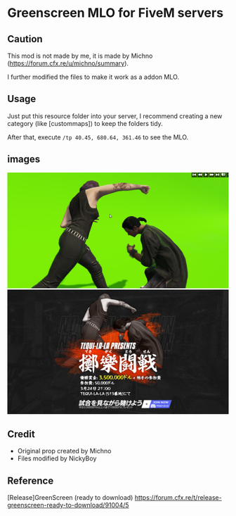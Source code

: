 # Greenscreen MLO for FiveM servers
## Caution
This mod is not made by me, it is made by Michno (https://forum.cfx.re/u/michno/summary). 

I further modified the files to make it work as a addon MLO.

## Usage
Just put this resource folder into your server, I recommend creating a new category (like [custommaps]) to keep the folders tidy.

After that, execute `/tp 40.45, 680.64, 361.46` to see the MLO.

## images
![image1](https://github.com/inoue-773/GreenscreenFiveM/blob/images/image.png?raw=true)
![image2](https://github.com/inoue-773/GreenscreenFiveM/blob/images/tequilalaboxingad.png?raw=true)

## Credit
- Original prop created by Michno
- Files modified by NickyBoy

## Reference
[Release]GreenScreen (ready to download)
https://forum.cfx.re/t/release-greenscreen-ready-to-download/91004/5
